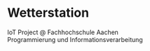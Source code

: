 # Wetterstation
 IoT Project @ Fachhochschule Aachen  
 Programmierung und Informationsverarbeitung  
